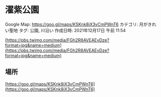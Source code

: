 # 濯紫公園

Google Map: https://goo.gl/maps/KSKnk8iX3vCmPWnT6
カテゴリ: 月がきれい聖地
タグ: 公園, 川沿い
作成日時: 2021年12月17日 午前 11:54

[https://pbs.twimg.com/media/FGh2R8AVEAEyDze?format=jpg&name=medium](https://pbs.twimg.com/media/FGh2R8AVEAEyDze?format=jpg&name=medium)

## 場所

[https://goo.gl/maps/KSKnk8iX3vCmPWnT6](https://goo.gl/maps/KSKnk8iX3vCmPWnT6)